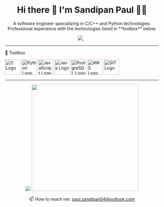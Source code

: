 <h1 align='center'>
  Hi there 👋 I'm Sandipan Paul 👨‍💻
</h1>

<p align='center'>
  A software engineer specializing in C/C++ and Python technologies. Professional experience with the technologies listed in **toolbox** below.
  
  
</p>



<p align='center'>
  
  <a href="https://www.linkedin.com/in/sandipan-paul-46267311b/">
    <img src="https://img.shields.io/badge/linkedin-%230077B5.svg?&style=for-the-badge&logo=linkedin&logoColor=white" />
  </a>&nbsp;&nbsp;
  
</p>

--------

🧰 Toolbox

<img src="https://cdn.worldvectorlogo.com/logos/c.svg" alt="C Logo" width="50" height="50"/>  <img src="https://cdn.worldvectorlogo.com/logos/python-5.svg" alt="Python Logo" width="50" height="50"/>  <img src="https://cdn.worldvectorlogo.com/logos/logo-javascript.svg" alt="JavaScript Logo" width="50" height="50"/> <img src="https://cdn.worldvectorlogo.com/logos/java-4.svg" alt="Java Logo" width="50" height="50"/>  <img src="https://cdn.worldvectorlogo.com/logos/postgresql.svg" alt="PostgreSQL Logo" width="50" height="50"/>  <img src="https://cdn.worldvectorlogo.com/logos/aws-logo.svg" alt="AWS Logo" width="50" height="50"/>  <img src="https://cdn.worldvectorlogo.com/logos/git-icon.svg" alt="GIT Logo" width="50" height="50"/>

--------

<p align='center'>
  <a href="#"><img src="https://github-readme-stats.vercel.app/api/top-langs/?username=SandipanPaul&hide=java,html,css&theme=radical"></a> 
  <a href="#"><img src="https://github-readme-stats.vercel.app/api?username=SandipanPaul&show_icons=true&count_private=true&theme=dark" width="350"></a>
</p>

<!-- <details align='center'>
  <summary>:zap: My workspace specs</summary>
</details>-->

<p align='center'>
  📫 How to reach me: <a href='mailto:paul.sandipan04@outlook.com'>paul.sandipan04@outlook.com</a>
</p>
  

<!--
**SandipanPaul/SandipanPaul** is a ✨ _special_ ✨ repository because its `README.md` (this file) appears on your GitHub profile.

Here are some ideas to get you started:

- 🔭 I’m currently working on ...
- 🌱 I’m currently learning ...
- 👯 I’m looking to collaborate on ...
- 🤔 I’m looking for help with ...
- 💬 Ask me about ...
- 📫 How to reach me: ...
- 😄 Pronouns: ...
- ⚡ Fun fact: ...
-->
